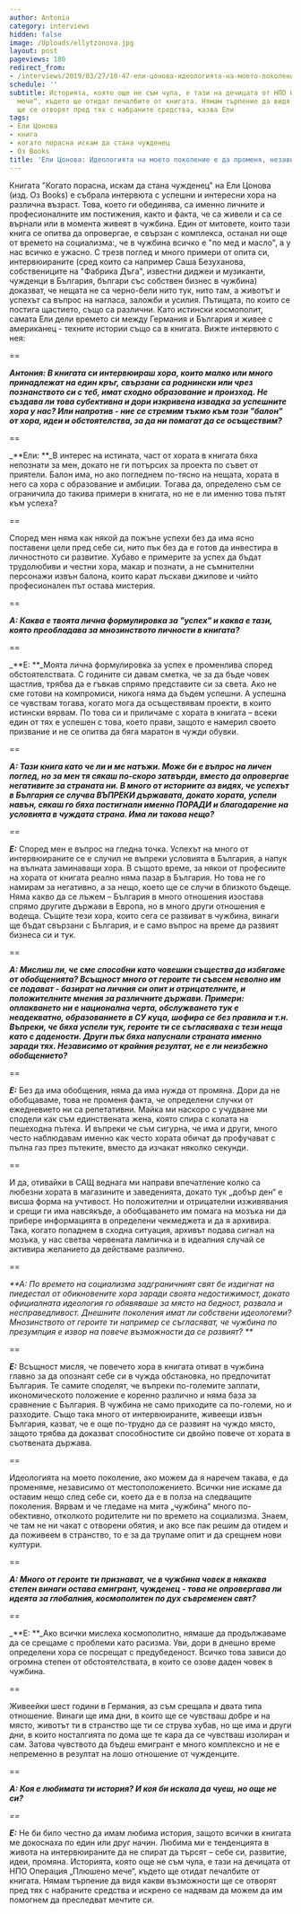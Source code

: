 ```yaml
---
author: Antonia
category: interviews
hidden: false
image: /Uploads/ellytzonova.jpg
layout: post
pageviews: 180
redirect_from:
- /interviews/2019/03/27/10-47-ели-цонова-идеологията-на-моето-поколение-е-да-променя-независимо-от-местоположението
schedule: ''
subtitle: Историята, която още не съм чула, е тази на дечицата от НПО Операция „Плюшено
  мече“, където ще отидат печалбите от книгата. Нямам търпение да видя какви възможности
  ще се отворят пред тях с набраните средства, казва Ели
tags:
- Ели Цонова
- книга
- когато порасна искам да стана чужденец
- Oз Books
title: 'Ели Цонова: Идеологията на моето поколение е да променя, независимо от местоположението'
---
```


Книгата "Когато порасна, искам да стана чужденец" на Ели Цонова (изд. Oз Books) е събрала интервюта с успешни и интересни хора на различна възраст. Това, което ги обединява, са именно личните и професионалните им постижения, както и факта, че са живели и са се върнали или в момента живеят в чужбина. Един от митовете, които тази книга се опитва да опровергае, е свързан с комплекса, останал ни още от времето на социализма:, че в чужбина всичко е "по мед и масло", а у нас всичко е ужасно. С трезв поглед и много примери от опита си, интервюираните (сред които са например Саша Безуханова, собствениците на "Фабрика Дъга", известни диджеи и музиканти, чужденци в България, българи със собствен бизнес в чужбина) доказват, че нещата не са черно-бели нито тук, нито там, а животът и успехът са въпрос на нагласа, заложби и усилия. Пътищата, по които се постига щастието, също са различни. Като истински космополит, самата Ели дели времето си между Германия и България и живее с американец - техните истории също са в книгата. Вижте интервюто с нея:

\==

_**Антония: В книгата си интервюираш хора, които малко или много принадлежат на един кръг, свързани са роднински или чрез познанството си с теб, имат сходно образование и произход. Не създава ли това субективна и дори изкривена извадка за успешните хора у нас? Или напротив - ние се стремим тъкмо към този "балон" от хора, идеи и обстоятелства, за да ни помагат да се осъществим?**_

\==

_**Ели: **_В интерес на истината, част от хората в книгата бяха непознати за мен, докато не ги потърсих за проекта по съвет от приятели. Балон има, но ако погледнем по-тясно на нещата, хората в него са хора с образование и амбиции. Тогава да, определено съм се ограничила до такива примери в книгата, но не е ли именно това пътят към успеха? 

\==

Според мен няма как някой да пожъне успехи без да има ясно поставени цели пред себе си, нито пък без да е готов да инвестира в личностното си развитие. Хубаво е примерите за успех да бъдат трудолюбиви и честни хора, макар и познати, а не съмнителни персонажи извън балона, които карат лъскави джипове и чийто професионален път остава мистерия.

\==

_**A: Каква е твоята лична формулировка за "успех" и каква е тази, която преобладава за мнозинството личности в книгата?**_

\==

_**Е: **_Моята лична формулировка за успех е променлива според обстоятелствата. С годините си давам сметка, че за да бъде човек щастлив, трябва да е гъвкав спрямо представите си за света. Ако не сме готови на компромиси, никога няма да бъдем успешни. А успешна се чувствам тогава, когато мога да осъществявам проекти, в които истински вярвам. По това си и приличаме с хората в книгата – всеки един от тях е успешен с това, което прави, защото е намерил своето призвание и не се опитва да бяга маратон в чужди обувки. 

\==

_**А: Тази книга като че ли и ме натъжи. Може би е въпрос на личен поглед, но за мен тя сякаш по-скоро затвърди, вместо да опровергае негативите за страната ни. В много от историите аз видях, че успехът в България се случва ВЪПРЕКИ държавата, докато хората, успели навън, сякаш го бяха постигнали именно ПОРАДИ и благодарение на условията в чуждата страна. Има ли такова нещо?**_

\==

_**Е:**_ Според мен е въпрос на гледна точка. Успехът на много от интервюираните се е случил не въпреки условията в България, а напук на вълната заминаващи хора. В същото време, за някои от професиите на хората от книгата реално няма пазар в България. Но това не го намирам за негативно, а за нещо, което ще се случи в близкото бъдеще. Няма какво да се лъжем – България в много отношения изостава спрямо другите държави в Европа, но в много други отношения е водеща. Същите тези хора, които сега се развиват в чужбина, винаги ще бъдат свързани с България, и е само въпрос на време да развият бизнеса си и тук.

\==

_**А: Мислиш ли, че сме способни като човешки същества да избягаме от обобщенията? Всъщност много от героите ти съвсем неволно им се подават - базират на личния си опит и отрицателните, и положителните мнения за различните държави. Примери: оплакването ни е национална черта, обслужването тук е неадекватно, образованието в СУ куца, шофира се без правила и т.н. Въпреки, че бяха успели тук, героите ти се съгласяваха с тези неща като с дадености. Други пък бяха напуснали страната именно заради тях. Независимо от крайния резултат, не е ли неизбежно обобщението?**_

\==

_**Е:**_ Без да има обобщения, няма да има нужда от промяна. Дори да не обобщаваме, това не променя факта, че определени случки от ежедневието ни са репетативни. Майка ми наскоро с учудване ми сподели как съм единствената жена, която спира с колата на пешеходна пътека. И въпреки че съм сигурна, че има и други, много често наблюдавам именно как често хората обичат да профучават с пълна газ през пътеките, вместо да изчакат няколко секунди. 

\==

И да, отивайки в САЩ веднага ми направи впечатление колко са любезни хората в магазините и заведенията, докато тук „добър ден“ е висша форма на учтивост. Но положителни и отрицателни изживявания и срещи ги има навсякъде, а обобщаването им помага на мозъка ни да прибере информацията в определени чекмеджета и да я архивира. Така, когато попаднем в сходна ситуация, архивът подава сигнал на мозъка, у нас светва червената лампичка и в идеалния случай се активира желанието да действаме различно.

\==

_**А: По времето на социализма задграничният свят бе издигнат на пиедестал от обикновените хора заради своята недостижимост, докато официалната идеология го обявяваше за място на бедност, развала и несправедливост. Днешните поколения имат ли собствени идеологеми? Мнозинството от героите ти например се съгласяват, че чужбина по презумпция е извор на повече възможности да се развият? **_

\==

_**Е:**_ Всъщност мисля, че повечето хора в книгата отиват в чужбина главно за да опознаят себе си в чужда обстановка, но предпочитат България. Те самите споделят, че въпреки по-големите заплати, икономическото положение е коренно различно и няма база за сравнение с България. В чужбина не само приходите са по-големи, но и разходите. Също така много от интервюираните, живеещи извън България, казват, че е още по-трудно да се развият на чуждо място, защото трябва да доказват способностите си двойно повече от хората в съотвената държава. 

\==

Идеологията на моето поколение, ако можем да я наречем такава, е да променяме, независимо от местоположението. Всички ние искаме да оставим нещо след себе си, което да е в полза на следващите поколения. Вярвам и че гледаме на мита „чужбина“ много по-обективно, отколкото родителите ни по времето на социализма. Знаем, че там не ни чакат с отворени обятия, и ако все пак решим да отидем и да поживеем в странство, то е за да трупаме опит и да срещнем нови култури.

\==

_**А: Много от героите ти признават, че в чужбина човек в някаква степен винаги остава емигрант, чужденец - това не опровергава ли идеята за глобалния, космополитен по дух съвременен свят?**_

\==

_**Е: **_Ако всички мислеха космополитно, нямаше да продължаваме да се срещаме с проблеми като расизма. Уви, дори в днешно време определени хора се посрещат с предубеденост. Всичко това зависи до огромна степен от обстоятелствата, в които се озове даден човек в чужбина. 

\==

Живеейки шест години в Германия, аз съм срещала и двата типа отношение. Винаги ще има дни, в които ще се чувстваш добре и на място, животът ти в странство ще ти се струва хубав, но ще има и други дни, в които носталгията по дома ще те кара да се чувстваш изолиран и сам. Затова чувството да бъдеш емигрант е много комплексно и не е непременно в резултат на лошо отношение от чужденците.

\==

_**А: Коя е любимата ти история? И коя би искала да чуеш, но още не си?**_

_\==_

_**Е:**_ Не би било честно да имам любима история, защото всички в книгата ме докоснаха по един или друг начин. Любима ми е тенденцията в живота на интервюираните да не спират да търсят – себе си, развитие, идеи, промяна. Историята, която още не съм чула, е тази на дечицата от НПО Операция „Плюшено мече“, където ще отидат печалбите от книгата. Нямам търпение да видя какви възможности ще се отворят пред тях с набраните средства и искрено се надявам да можем да им помогнем да преследват мечтите си.